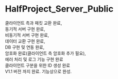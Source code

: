 # HalfProject_Server_Public
클라이언트 측과 패킷 교환 완료, <br>
동기적 서버 구현 완료, <br>
비동기적 서버 구현 완료, <br>
데이터 교환 구현 완료, <br>
DB 구현 및 연동 완료, <br>
암호화 완료(클라이언트 측 암호화 추가 필요), <br>
에러 처리 및 로그 기능 구현 완료 <br>
클라이언트 구분을 위한 ID 생성 완료 <br>
V1.1 버전 까지 완료. 기능상으로 완성. <br>
